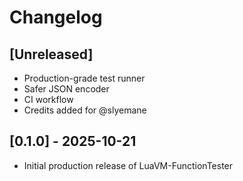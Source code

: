 # Changelog

## [Unreleased]
- Production-grade test runner
- Safer JSON encoder
- CI workflow
- Credits added for @slyemane

## [0.1.0] - 2025-10-21
- Initial production release of LuaVM-FunctionTester
